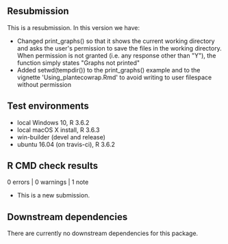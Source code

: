 ## Resubmission
This is a resubmission. In this version we have:
- Changed print_graphs() so that it shows the current working directory and
asks the user's permission to save the files in the working directory. When
permission is not granted (i.e. any response other than "Y"), the function
simply states "Graphs not printed"
- Added setwd(tempdir()) to the print_graphs() example and to the vignette
'Using_plantecowrap.Rmd' to avoid writing to user filespace without permission

## Test environments
* local Windows 10, R 3.6.2
* local macOS X install, R 3.6.3
* win-builder (devel and release)
* ubuntu 16.04 (on travis-ci), R 3.6.2

## R CMD check results
0 errors | 0 warnings | 1 note
* This is a new submission.

## Downstream dependencies
There are currently no downstream dependencies for this package.